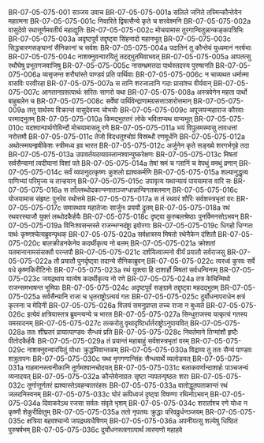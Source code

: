 BR-07-05-075-001	सञ्जय उवाच
BR-07-05-075-001a	सलिले जनिते तस्मिन्कौन्तेयेन महात्मना
BR-07-05-075-001c	निवारिते द्विषत्सैन्ये कृते च शरवेश्मनि
BR-07-05-075-002a	वासुदेवो रथात्तूर्णमवतीर्य महाद्युतिः
BR-07-05-075-002c	मोचयामास तुरगान्वितुन्नान्कङ्कपत्रिभिः
BR-07-05-075-003a	अदृष्टपूर्वं तद्दृष्ट्वा सिंहनादो महानभूत्
BR-07-05-075-003c	सिद्धचारणसङ्घानां सैनिकानां च सर्वशः
BR-07-05-075-004a	पदातिनं तु कौन्तेयं युध्यमानं नरर्षभाः
BR-07-05-075-004c	नाशक्नुवन्वारयितुं तदद्भुतमिवाभवत्
BR-07-05-075-005a	आपतत्सु रथौघेषु प्रभूतगजवाजिषु
BR-07-05-075-005c	नासम्भ्रमत्तदा पार्थस्तदस्य पुरुषानति
BR-07-05-075-006a	व्यसृजन्त शरौघांस्ते पाण्डवं प्रति पार्थिवाः
BR-07-05-075-006c	न चाव्यथत धर्मात्मा वासविः परवीरहा
BR-07-05-075-007a	स तानि शरजालानि गदाः प्रासांश्च वीर्यवान्
BR-07-05-075-007c	आगतानग्रसत्पार्थः सरितः सागरो यथा
BR-07-05-075-008a	अस्त्रवेगेन महता पार्थो बाहुबलेन च
BR-07-05-075-008c	सर्वेषां पार्थिवेन्द्राणामग्रसत्ताञ्शरोत्तमान्
BR-07-05-075-009a	तत्तु पार्थस्य विक्रान्तं वासुदेवस्य चोभयोः
BR-07-05-075-009c	अपूजयन्महाराज कौरवाः परमाद्भुतम्
BR-07-05-075-010a	किमद्भुततरं लोके भविताप्यथ वाप्यभूत्
BR-07-05-075-010c	यदश्वान्पार्थगोविन्दौ मोचयामासतू रणे
BR-07-05-075-011a	भयं विपुलमस्मासु तावधत्तां नरोत्तमौ
BR-07-05-075-011c	तेजो विदधतुश्चोग्रं विस्रब्धौ रणमूर्धनि
BR-07-05-075-012a	अथोत्स्मयन्हृषीकेशः स्त्रीमध्य इव भारत
BR-07-05-075-012c	अर्जुनेन कृते सङ्ख्ये शरगर्भगृहे तदा
BR-07-05-075-013a	उपावर्तयदव्यग्रस्तानश्वान्पुष्करेक्षणः
BR-07-05-075-013c	मिषतां सर्वसैन्यानां त्वदीयानां विशां पते
BR-07-05-075-014a	तेषां श्रमं च ग्लानिं च वेपथुं वमथुं व्रणान्
BR-07-05-075-014c	सर्वं व्यपानुदत्कृष्णः कुशलो ह्यश्वकर्मणि
BR-07-05-075-015a	शल्यानुद्धृत्य पाणिभ्यां परिमृज्य च तान्हयान्
BR-07-05-075-015c	उपावृत्य यथान्यायं पाययामास वारि सः
BR-07-05-075-016a	स ताँल्लब्धोदकान्स्नाताञ्जग्धान्नान्विगतक्लमान्
BR-07-05-075-016c	योजयामास संहृष्टः पुनरेव रथोत्तमे
BR-07-05-075-017a	स तं रथवरं शौरिः सर्वशस्त्रभृतां वरः
BR-07-05-075-017c	समास्थाय महातेजाः सार्जुनः प्रययौ द्रुतम्
BR-07-05-075-018a	रथं रथवरस्याजौ युक्तं लब्धोदकैर्हयैः
BR-07-05-075-018c	दृष्ट्वा कुरुबलश्रेष्ठाः पुनर्विमनसोऽभवन्
BR-07-05-075-019a	विनिःश्वसन्तस्ते राजन्भग्नदंष्ट्रा इवोरगाः
BR-07-05-075-019c	धिगहो धिग्गतः पार्थः कृष्णश्चेत्यब्रुवन्पृथक्
BR-07-05-075-020a	सर्वक्षत्रस्य मिषतो रथेनैकेन दंशितौ
BR-07-05-075-020c	बालक्रीडनकेनेव कदर्थीकृत्य नो बलम्
BR-07-05-075-021a	क्रोशतां यतमानानामसंसक्तौ परन्तपौ
BR-07-05-075-021c	दर्शयित्वात्मनो वीर्यं प्रयातौ सर्वराजसु
BR-07-05-075-022a	तौ प्रयातौ पुनर्दृष्ट्वा तदान्ये सैनिकाब्रुवन्
BR-07-05-075-022c	त्वरध्वं कुरवः सर्वे वधे कृष्णकिरीटिनोः
BR-07-05-075-023a	रथं युक्त्वा हि दाशार्हो मिषतां सर्वधन्विनाम्
BR-07-05-075-023c	जयद्रथाय यात्येष कदर्थीकृत्य नो रणे
BR-07-05-075-024a	तत्र केचिन्मिथो राजन्समभाषन्त भूमिपाः
BR-07-05-075-024c	अदृष्टपूर्वं सङ्ग्रामे तद्दृष्ट्वा महदद्भुतम्
BR-07-05-075-025a	सर्वसैन्यानि राजा च धृतराष्ट्रोऽत्ययं गतः
BR-07-05-075-025c	दुर्योधनापराधेन क्षत्रं कृत्स्ना च मेदिनी
BR-07-05-075-026a	विलयं समनुप्राप्ता तच्च राजा न बुध्यते
BR-07-05-075-026c	इत्येवं क्षत्रियास्तत्र ब्रुवन्त्यन्ये च भारत
BR-07-05-075-027a	सिन्धुराजस्य यत्कृत्यं गतस्य यमसादनम्
BR-07-05-075-027c	तत्करोतु वृथादृष्टिर्धार्तराष्ट्रोऽनुपायवित्
BR-07-05-075-028a	ततः शीघ्रतरं प्रायात्पाण्डवः सैन्धवं प्रति
BR-07-05-075-028c	निवर्तमाने तिग्मांशौ हृष्टैः पीतोदकैर्हयैः
BR-07-05-075-029a	तं प्रयान्तं महाबाहुं सर्वशस्त्रभृतां वरम्
BR-07-05-075-029c	नाशक्नुवन्वारयितुं योधाः क्रुद्धमिवान्तकम्
BR-07-05-075-030a	विद्राव्य तु ततः सैन्यं पाण्डवः शत्रुतापनः
BR-07-05-075-030c	यथा मृगगणान्सिंहः सैन्धवार्थे व्यलोडयत्
BR-07-05-075-031a	गाहमानस्त्वनीकानि तूर्णमश्वानचोदयत्
BR-07-05-075-031c	बलाकवर्णान्दाशार्हः पाञ्चजन्यं व्यनादयत्
BR-07-05-075-032a	कौन्तेयेनाग्रतः सृष्टा न्यपतन्पृष्ठतः शराः
BR-07-05-075-032c	तूर्णात्तूर्णतरं ह्यश्वास्तेऽवहन्वातरंहसः
BR-07-05-075-033a	वातोद्धूतपताकान्तं रथं जलदनिस्वनम्
BR-07-05-075-033c	घोरं कपिध्वजं दृष्ट्वा विषण्णा रथिनोऽभवन्
BR-07-05-075-034a	दिवाकरेऽथ रजसा सर्वतः संवृते भृशम्
BR-07-05-075-034c	शरार्ताश्च रणे योधा न कृष्णौ शेकुरीक्षितुम्
BR-07-05-075-035a	ततो नृपतयः क्रुद्धाः परिवव्रुर्धनञ्जयम्
BR-07-05-075-035c	क्षत्रिया बहवश्चान्ये जयद्रथवधैषिणम्
BR-07-05-075-036a	अपनीयत्सु शल्येषु धिष्ठितं पुरुषर्षभम्
BR-07-05-075-036c	दुर्योधनस्त्वगात्पार्थं त्वरमाणो महाहवे
